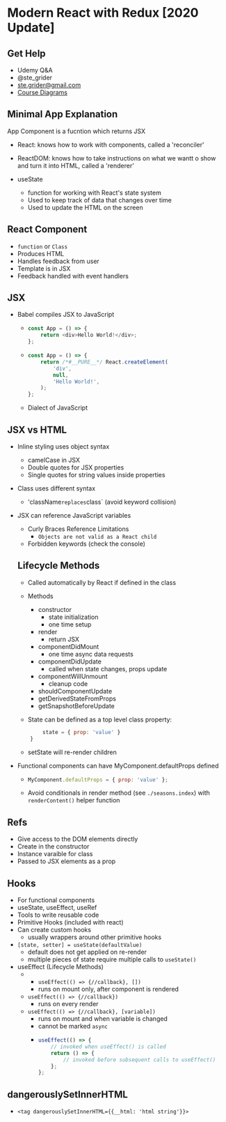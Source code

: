 # Modern React with Redux [2020 Update]

## Get Help

-   Udemy Q&A
-   @ste_grider
-   ste.grider@gmail.com
-   [Course Diagrams](https://github.com/StephenGrider/redux-code)

## Minimal App Explanation

App Component is a fucntion which returns JSX

-   React: knows how to work with components, called a 'reconciler'
-   ReactDOM: knows how to take instructions on what we wantt o show and turn it into HTML, called a 'renderer'

-   useState
    -   function for working with React's state system
    -   Used to keep track of data that changes over time
    -   Used to update the HTML on the screen

## React Component

-   `function` or `Class`
-   Produces HTML
-   Handles feedback from user
-   Template is in JSX
-   Feedback handled with event handlers

## JSX

-   Babel compiles JSX to JavaScript
    -   ```javascript
        const App = () => {
            return <div>Hello World!</div>;
        };
        ```
    -   ```javascript
        const App = () => {
            return /*#__PURE__*/ React.createElement(
                'div',
                null,
                'Hello World!',
            );
        };
        ```
    -   Dialect of JavaScript

## JSX vs HTML

-   Inline styling uses object syntax
    -   camelCase in JSX
    -   Double quotes for JSX properties
    -   Single quotes for string values inside properties
-   Class uses different syntax
    -   'className`replaces`class` (avoid keyword collision)
-   JSX can reference JavaScript variables

    -   Curly Braces Reference Limitations
        -   `Objects are not valid as a React child`
    -   Forbidden keywords (check the console)

    ## Lifecycle Methods

    -   Called automatically by React if defined in the class
    -   Methods

        -   constructor
            -   state initialization
            -   one time setup
        -   render
            -   return JSX
        -   componentDidMount
            -   one time async data requests
        -   componentDidUpdate
            -   called when state changes, props update
        -   componentWillUnmount
            -   cleanup code
        -   shouldComponentUpdate
        -   getDerivedStateFromProps
        -   getSnapshotBeforeUpdate

    -   State can be defined as a top level class property:

    ```javascript class X extends React.Component {
            state = { prop: 'value' }
        }
    ```

    -   setState will re-render children

-   Functional components can have MyComponent.defaultProps defined
    -   ```javascript
        MyComponent.defaultProps = { prop: 'value' };
        ```
    -   Avoid conditionals in render method (see `./seasons.index`) with `renderContent()` helper function

## Refs

-   Give access to the DOM elements directly
-   Create in the constructor
-   Instance varaible for class
-   Passed to JSX elements as a prop

## Hooks

-   For functional components
-   useState, useEffect, useRef
-   Tools to write reusable code
-   Primitive Hooks (included with react)
-   Can create custom hooks
    -   usually wrappers around other primitive hooks
-   `[state, setter] = useState(defaultValue)`
    -   default does not get applied on re-render
    -   multiple pieces of state require multiple calls to `useState()`
-   useEffect (Lifecycle Methods)
    -   -   `useEffect(() => {//callback}, [])`
        -   runs on mount only, after component is rendered
    -   `useEffect(() => {//callback})`
        -   runs on every render
    -   `useEffect(() => {//callback}, [variable])`
        -   runs on mount and when variable is changed
        -   cannot be marked `async`
        -   ```javascript
            useEffect(() => {
                // invoked when useEffect() is called
                return () => {
                    // invoked before subsequent calls to useEffect()
                };
            };
            ```

## dangerouslySetInnerHTML

-   `<tag dangerouslySetInnerHTML={{__html: 'html string'}}>`
